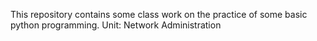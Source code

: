 This repository contains some class work on the practice of some basic python programming.
Unit: Network Administration
